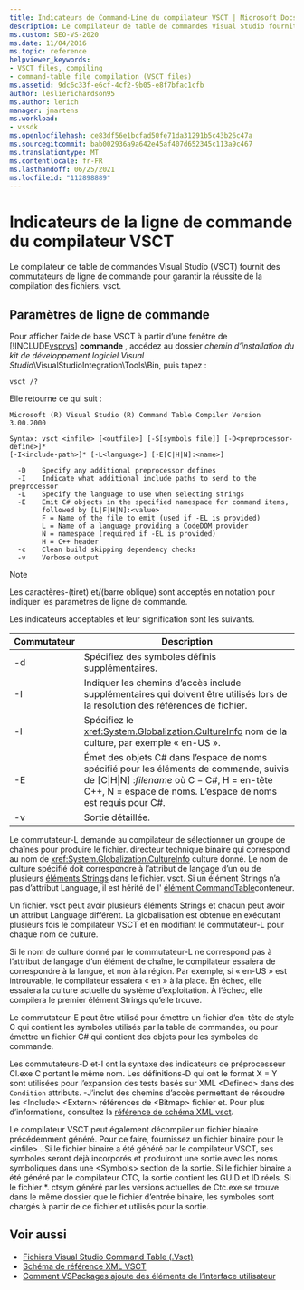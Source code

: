 ```yaml
---
title: Indicateurs de Command-Line du compilateur VSCT | Microsoft Docs
description: Le compilateur de table de commandes Visual Studio fournit des options de ligne de commande pour garantir la réussite de la compilation des fichiers. vsct.
ms.custom: SEO-VS-2020
ms.date: 11/04/2016
ms.topic: reference
helpviewer_keywords:
- VSCT files, compiling
- command-table file compilation (VSCT files)
ms.assetid: 9dc6c33f-e6cf-4cf2-9b05-e8f7bfac1cfb
author: leslierichardson95
ms.author: lerich
manager: jmartens
ms.workload:
- vssdk
ms.openlocfilehash: ce83df56e1bcfad50fe71da31291b5c43b26c47a
ms.sourcegitcommit: bab002936a9a642e45af407d652345c113a9c467
ms.translationtype: MT
ms.contentlocale: fr-FR
ms.lasthandoff: 06/25/2021
ms.locfileid: "112898889"
---
```

# <a name="vsct-compiler-command-line-flags"></a>Indicateurs de la ligne de commande du compilateur VSCT
Le compilateur de table de commandes Visual Studio (VSCT) fournit des commutateurs de ligne de commande pour garantir la réussite de la compilation des fichiers. vsct.

## <a name="command-line-parameters"></a>Paramètres de ligne de commande
 Pour afficher l’aide de base VSCT à partir d’une fenêtre de [!INCLUDE[vsprvs](../../code-quality/includes/vsprvs_md.md)] **commande** , accédez au dossier *chemin d’installation du kit de développement logiciel Visual Studio*\VisualStudioIntegration\Tools\Bin\, puis tapez :

```
vsct /?
```

 Elle retourne ce qui suit :

```
Microsoft (R) Visual Studio (R) Command Table Compiler Version 3.00.2000

Syntax: vsct <infile> [<outfile>] [-S[symbols file]] [-D<preprocessor-define>]*
[-I<include-path>]* [-L<language>] [-E[C|H|N]:<name>]

  -D    Specify any additional preprocessor defines
  -I    Indicate what additional include paths to send to the preprocessor
  -L    Specify the language to use when selecting strings
  -E    Emit C# objects in the specified namespace for command items,
        followed by [L|F|H|N]:<value>
        F = Name of the file to emit (used if -EL is provided)
        L = Name of a language providing a CodeDOM provider
        N = namespace (required if -EL is provided)
        H = C++ header
  -c    Clean build skipping dependency checks
  -v    Verbose output
```

> [!NOTE]
> Les caractères-(tiret) et/(barre oblique) sont acceptés en notation pour indiquer les paramètres de ligne de commande.

 Les indicateurs acceptables et leur signification sont les suivants.

|Commutateur|Description|
|------------|-----------------|
|-d|Spécifiez des symboles définis supplémentaires.|
|-I|Indiquer les chemins d’accès include supplémentaires qui doivent être utilisés lors de la résolution des références de fichier.|
|-l|Spécifiez le <xref:System.Globalization.CultureInfo> nom de la culture, par exemple « en-US ».|
|-E|Émet des objets C# dans l’espace de noms spécifié pour les éléments de commande, suivis de [C&#124;H&#124;N] :*filename* où C = C#, H = en-tête C++, N = espace de noms. L’espace de noms est requis pour C#.|
|-v|Sortie détaillée.|

 Le commutateur-L demande au compilateur de sélectionner un groupe de chaînes pour produire le fichier. directeur technique binaire qui correspond au nom de <xref:System.Globalization.CultureInfo> culture donné. Le nom de culture spécifié doit correspondre à l’attribut de langage d’un ou de plusieurs [éléments Strings](../../extensibility/strings-element.md) dans le fichier. vsct. Si un élément Strings n’a pas d’attribut Language, il est hérité de l' [élément CommandTable](../../extensibility/commandtable-element.md)conteneur.

 Un fichier. vsct peut avoir plusieurs éléments Strings et chacun peut avoir un attribut Language différent. La globalisation est obtenue en exécutant plusieurs fois le compilateur VSCT et en modifiant le commutateur-L pour chaque nom de culture.

 Si le nom de culture donné par le commutateur-L ne correspond pas à l’attribut de langage d’un élément de chaîne, le compilateur essaiera de correspondre à la langue, et non à la région. Par exemple, si « en-US » est introuvable, le compilateur essaiera « en » à la place. En échec, elle essaiera la culture actuelle du système d’exploitation. À l’échec, elle compilera le premier élément Strings qu’elle trouve.

 Le commutateur-E peut être utilisé pour émettre un fichier d’en-tête de style C qui contient les symboles utilisés par la table de commandes, ou pour émettre un fichier C# qui contient des objets pour les symboles de commande.

 Les commutateurs-D et-I ont la syntaxe des indicateurs de préprocesseur Cl.exe C portant le même nom. Les définitions-D qui ont le format X = Y sont utilisées pour l’expansion des tests basés sur XML \<Defined> dans des `Condition` attributs. -J’inclut des chemins d’accès permettant de résoudre les \<Include> \<Extern> références de \<Bitmap> fichier et. Pour plus d’informations, consultez la [référence de schéma XML vsct](../../extensibility/vsct-xml-schema-reference.md).

 Le compilateur VSCT peut également décompiler un fichier binaire précédemment généré. Pour ce faire, fournissez un fichier binaire pour le \<infile> .   Si le fichier binaire a été généré par le compilateur VSCT, ses symboles seront déjà incorporés et produiront une sortie avec les noms symboliques dans une \<Symbols> section de la sortie. Si le fichier binaire a été généré par le compilateur CTC, la sortie contient les GUID et ID réels. Si le fichier *. ctsym généré par les versions actuelles de Ctc.exe se trouve dans le même dossier que le fichier d’entrée binaire, les symboles sont chargés à partir de ce fichier et utilisés pour la sortie.

## <a name="see-also"></a>Voir aussi
- [Fichiers Visual Studio Command Table (.Vsct)](../../extensibility/internals/visual-studio-command-table-dot-vsct-files.md)
- [Schéma de référence XML VSCT](../../extensibility/vsct-xml-schema-reference.md)
- [Comment VSPackages ajoute des éléments de l’interface utilisateur](../../extensibility/internals/how-vspackages-add-user-interface-elements.md)
